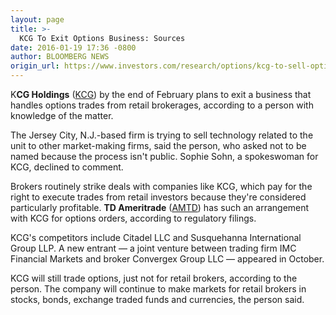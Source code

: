 ```yaml
---
layout: page
title: >-
  KCG To Exit Options Business: Sources
date: 2016-01-19 17:36 -0800
author: BLOOMBERG NEWS
origin_url: https://www.investors.com/research/options/kcg-to-sell-options-business/
---
```





K**CG Holdings** ([KCG](https://research.investors.com/quote.aspx?symbol=KCG)) by the end of February plans to exit a business that handles options trades from retail brokerages, according to a person with knowledge of the matter.


The Jersey City, N.J.-based firm is trying to sell technology related to the unit to other market-making firms, said the person, who asked not to be named because the process isn't public. Sophie Sohn, a spokeswoman for KCG, declined to comment.


Brokers routinely strike deals with companies like KCG, which pay for the right to execute trades from retail investors because they're considered particularly profitable. **TD Ameritrade** ([AMTD](https://research.investors.com/quote.aspx?symbol=AMTD)) has such an arrangement with KCG for options orders, according to regulatory filings.


KCG's competitors include Citadel LLC and Susquehanna International Group LLP. A new entrant — a joint venture between trading firm IMC Financial Markets and broker Convergex Group LLC — appeared in October.


KCG will still trade options, just not for retail brokers, according to the person. The company will continue to make markets for retail brokers in stocks, bonds, exchange traded funds and currencies, the person said.




